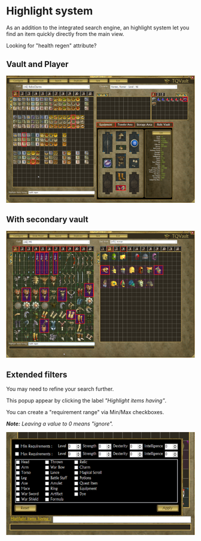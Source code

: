 # Highlight system

As an addition to the integrated search engine, an highlight system let 
you find an item quickly directly from the main view.

Looking for "health regen" attribute?

## Vault and Player

![Vault and Player](highlight_ui_players.png)

## With secondary vault

![Vault and Player](highlight_ui_vaults.png)

## Extended filters

You may need to refine your search further.

This popup appear by clicking the label *"Highlight items having"*.

You can create a "requirement range" via Min/Max checkboxes.

_**Note:** Leaving a value to 0 means "ignore"._

![Vault and Player](highlight_ui_extended.png)
